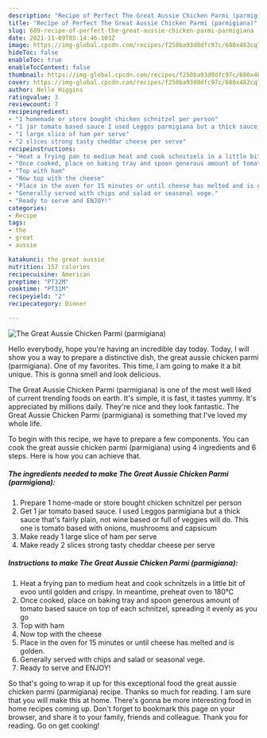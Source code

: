```yaml
---
description: "Recipe of Perfect The Great Aussie Chicken Parmi (parmigiana)"
title: "Recipe of Perfect The Great Aussie Chicken Parmi (parmigiana)"
slug: 689-recipe-of-perfect-the-great-aussie-chicken-parmi-parmigiana
date: 2021-11-09T05:14:46.103Z
image: https://img-global.cpcdn.com/recipes/f250ba93d0dfc97c/680x482cq70/the-great-aussie-chicken-parmi-parmigiana-recipe-main-photo.jpg
hideToc: false
enableToc: true
enableTocContent: false
thumbnail: https://img-global.cpcdn.com/recipes/f250ba93d0dfc97c/680x482cq70/the-great-aussie-chicken-parmi-parmigiana-recipe-main-photo.jpg
cover: https://img-global.cpcdn.com/recipes/f250ba93d0dfc97c/680x482cq70/the-great-aussie-chicken-parmi-parmigiana-recipe-main-photo.jpg
author: Nelle Higgins
ratingvalue: 3
reviewcount: 7
recipeingredient:
- "1 homemade or store bought chicken schnitzel per person"
- "1 jar tomato based sauce I used Leggos parmigiana but a thick sauce thats fairly plain not wine based or full of veggies will do This one is tomato based with onions mushrooms and capsicum"
- "1 large slice of ham per serve"
- "2 slices strong tasty cheddar cheese per serve"
recipeinstructions:
- "Heat a frying pan to medium heat and cook schnitzels in a little bit of evoo until golden and crispy. In meantime, preheat oven to 180℃"
- "Once cooked, place on baking tray and spoon generous amount of tomato based sauce on top of each schnitzel, spreading it evenly as you go"
- "Top with ham"
- "Now top with the cheese"
- "Place in the oven for 15 minutes or until cheese has melted and is golden."
- "Generally served with chips and salad or seasonal vege."
- "Ready to serve and ENJOY!"
categories:
- Recipe
tags:
- the
- great
- aussie

katakunci: the great aussie 
nutrition: 157 calories
recipecuisine: American
preptime: "PT32M"
cooktime: "PT31M"
recipeyield: "2"
recipecategory: Dinner

---
```



![The Great Aussie Chicken Parmi (parmigiana)](https://img-global.cpcdn.com/recipes/f250ba93d0dfc97c/680x482cq70/the-great-aussie-chicken-parmi-parmigiana-recipe-main-photo.jpg)

Hello everybody, hope you're having an incredible day today. Today, I will show you a way to prepare a distinctive dish, the great aussie chicken parmi (parmigiana). One of my favorites. This time, I am going to make it a bit unique. This is gonna smell and look delicious.

The Great Aussie Chicken Parmi (parmigiana) is one of the most well liked of current trending foods on earth. It's simple, it is fast, it tastes yummy. It's appreciated by millions daily. They're nice and they look fantastic. The Great Aussie Chicken Parmi (parmigiana) is something that I've loved my whole life.




To begin with this recipe, we have to prepare a few components. You can cook the great aussie chicken parmi (parmigiana) using 4 ingredients and 6 steps. Here is how you can achieve that.

<!--inarticleads1-->

##### The ingredients needed to make The Great Aussie Chicken Parmi (parmigiana):

1. Prepare 1 home-made or store bought chicken schnitzel per person
1. Get 1 jar tomato based sauce. I used Leggos parmigiana but a thick sauce that&#39;s fairly plain, not wine based or full of veggies will do. This one is tomato based with onions, mushrooms and capsicum
1. Make ready 1 large slice of ham per serve
1. Make ready 2 slices strong tasty cheddar cheese per serve




<!--inarticleads2-->

##### Instructions to make The Great Aussie Chicken Parmi (parmigiana):

1. Heat a frying pan to medium heat and cook schnitzels in a little bit of evoo until golden and crispy. In meantime, preheat oven to 180℃
1. Once cooked, place on baking tray and spoon generous amount of tomato based sauce on top of each schnitzel, spreading it evenly as you go
1. Top with ham
1. Now top with the cheese
1. Place in the oven for 15 minutes or until cheese has melted and is golden.
1. Generally served with chips and salad or seasonal vege.
1. Ready to serve and ENJOY!



So that's going to wrap it up for this exceptional food the great aussie chicken parmi (parmigiana) recipe. Thanks so much for reading. I am sure that you will make this at home. There's gonna be more interesting food in home recipes coming up. Don't forget to bookmark this page on your browser, and share it to your family, friends and colleague. Thank you for reading. Go on get cooking!
